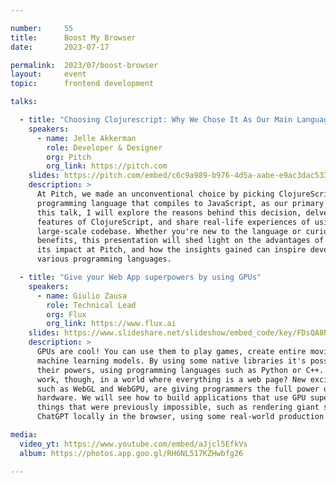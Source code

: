 ```yaml
---

number:     55
title:      Boost My Browser
date:       2023-07-17

permalink:  2023/07/boost-browser
layout:     event
topic:      frontend development

talks:

  - title: "Choosing Clojurescript: Why We Chose It As Our Main Language For Pitch.com"
    speakers:
      - name: Jelle Akkerman
        role: Developer & Designer
        org: Pitch
        org_link: https://pitch.com
    slides: https://pitch.com/embed/c6c9a989-b976-4d5a-aabe-e9ac3dac5339
    description: >
      At Pitch, we made an unconventional choice by picking ClojureScript, a functional
      programming language that compiles to JavaScript, as our primary language. In
      this talk, I will explore the reasons behind this decision, delve into the key
      features of ClojureScript, and share real-life experiences of using it in a
      large-scale codebase. Whether you're new to the language or curious about its
      benefits, this presentation will shed light on the advantages of ClojureScript,
      its impact at Pitch, and how the insights gained can inspire developers across
      various programming languages.

  - title: "Give your Web App superpowers by using GPUs"
    speakers:
      - name: Giulio Zausa
        role: Technical Lead
        org: Flux
        org_link: https://www.flux.ai
    slides: https://www.slideshare.net/slideshow/embed_code/key/FDsQA8NBIkXAr6
    description: >
      GPUs are cool! You can use them to play games, create entire movies and even run
      machine learning models. By using some native libraries it's possible to embrace
      their powers, using programming languages such as Python or C++. How does this
      work, though, in a world where everything is a web page? New exciting technologies,
      such as WebGL and WebGPU, are giving programmers the full power of the underlying
      hardware. We will see how to build applications that use GPU superpowers to offer
      things that were previously impossible, such as rendering giant scenes or running
      ChatGPT locally in the browser, using some real-world production examples.

media:
  video_yt: https://www.youtube.com/embed/aJjcl5EfkVs
  album: https://photos.app.goo.gl/RH6NL517KZHwbfg26

---
```

